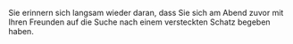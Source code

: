 Sie erinnern sich langsam wieder daran, dass Sie sich am Abend zuvor mit Ihren
Freunden auf die Suche nach einem versteckten Schatz begeben haben.
